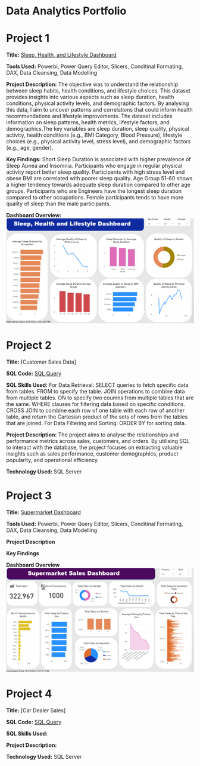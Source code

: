 # Data Analytics Portfolio
# Project 1
**Title:** [Sleep, Health, and Lifestyle Dashboard](https://github.com/Oluwatbo/oluwatbo.github.io/blob/main/Sleep_Health_Lifestyle%20Dataset.pbix)

**Tools Used:** Powerbi, Power Query Editor, Slicers, Conditinal Formating, DAX, Data Cleansing, Data Modelling

**Project Description:** The objective was to understand the relationship between sleep habits, health conditions, and lifestyle choices. This dataset provides insights into various aspects such as sleep duration, health conditions, physical activity levels, and demographic factors. By analysing this data, I aim to uncover patterns and correlations that could inform health recommendations and lifestyle improvements. The dataset includes information on sleep patterns, health metrics, lifestyle factors, and demographics.The key variables are sleep duration, sleep quality, physical activity, health conditions (e.g., BMI Category, Blood Pressure), lifestyle choices (e.g., physical activity level, stress level), and demographic factors (e.g., age, gender).

**Key Findings:** Short Sleep Duration is associated with higher prevalence of Sleep Apnea and Insomnia.
                  Participants who engage in regular physical activity report better sleep quality.
                  Participants with high stress level and obese BMI are correlated with poorer sleep quality.
                  Age Group 51-60 shows a higher tendency towards adequate sleep duration compared to other age groups.
                  Participants who are Engineers have the longest sleep duration compared to other occupations.
                  Female participants tends to have more quality of sleep than the male participants.

**Dashboard Overview:**
![Sleep_Dashboard](Sleep_Dashboard.png)

# Project 2
**Title:** [Customer Sales Data]

**SQL Code:** [SQL Query](https://github.com/Oluwatbo/oluwatbo.github.io/blob/main/Sales_Data.SQL)

**SQL Skills Used:** For Data Retrieval: 
                      SELECT queries to fetch specific data from tables.
                      FROM to specify the table.
                      JOIN operations to combine data from multiple tables.
                      ON to specify two coumns from multiple tables that are the same.
                      WHERE clauses for filtering data based on specific conditions.
                      CROSS JOIN to combine each row of one table with each row of another table, and return the Cartesian product of the sets of rows from the tables that are joined.
                     For Data Filtering and Sorting:
                      ORDER BY for sorting data.


**Project Description:** The project aims to analyse the relationships and performance metrics across sales, customers, and orders. By utilising SQL to interact with the database, the project focuses on extracting valuable insights such as sales performance, customer demographics, product popularity, and operational efficiency.

**Technology Used:** SQL Server

# Project 3
**Title:** [Supermarket Dashboard](https://github.com/Oluwatbo/oluwatbo.github.io/blob/main/Supermarket%20Sales%20Dashboard.pbix)

**Tools Used:** Powerbi, Power Query Editor, Slicers, Conditinal Formating, DAX, Data Cleansing, Data Modelling

**Project Description**

**Key Findings**

**Dashboard Overview**
![Supermarket_Dashboard](Supermarket_Dashboard.png)

# Project 4
**Title:** [Car Dealer Sales]

**SQL Code:** [SQL Query](https://github.com/Oluwatbo/oluwatbo.github.io/blob/main/Car_Dealer.SQL)

**SQL Skills Used:**

**Project Description:** 

**Technology Used:** SQL Server
